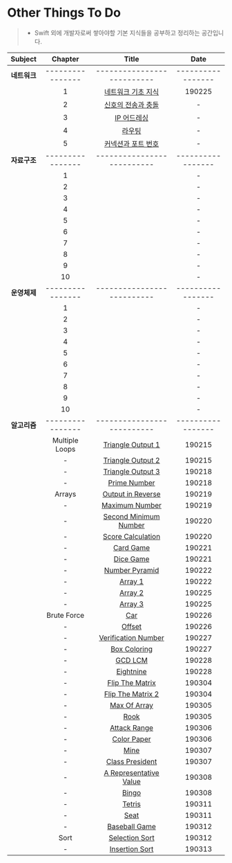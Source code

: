 # Other Things To Do
> - Swift 외에 개발자로써 쌓아야할 기본 지식들을 공부하고 정리하는 공간입니다.

| Subject | Chapter | Title | Date |
| :---: | :---: | :---: | :---: |
| **네트워크** | ---------------- | -------------------------- | ----------------- |
| | 1 | [네트워크 기초 지식](https://github.com/wargi/Etc/blob/master/Network/Chapter1.md) | 190225 |
| | 2 | [신호의 전송과 충돌](https://github.com/wargi/Etc/blob/master/Network/Chapter2.md) | - |
| | 3 | [IP 어드레싱](https://github.com/wargi/Etc/blob/master/Network/Chapter3.md) | - |
| | 4 | [라우팅](https://github.com/wargi/Etc/blob/master/Network/Chapter4.md) | - |
| | 5 | [커넥션과 포트 번호](https://github.com/wargi/Etc/blob/master/Network/Chapter5.md) | - |
| **자료구조** | ---------------- | -------------------------- | ----------------- |
| | 1 | []() | - |
| | 2 | []() | - |
| | 3 | []() | - |
| | 4 | []() | - |
| | 5 | []() | - |
| | 6 | []() | - |
| | 7 | []() | - |
| | 8 | []() | - |
| | 9 | []() | - |
| | 10 | []() | - |
| **운영체제** | ---------------- | -------------------------- | ----------------- |
| | 1 | []() | - |
| | 2 | []() | - |
| | 3 | []() | - |
| | 4 | []() | - |
| | 5 | []() | - |
| | 6 | []() | - |
| | 7 | []() | - |
| | 8 | []() | - |
| | 9 | []() | - |
| | 10 | []() | - |
| **알고리즘** | ---------------- | -------------------------- | ----------------- |
| | Multiple Loops | [Triangle Output 1](https://github.com/wargi/Etc/blob/master/Algorithm/MultipleLoops/Question1.md) | 190215 |
| | - | [Triangle Output 2](https://github.com/wargi/Etc/blob/master/Algorithm/MultipleLoops/Question2.md) | 190215 |
| | - | [Triangle Output 3](https://github.com/wargi/Etc/blob/master/Algorithm/MultipleLoops/Question3.md) | 190218 |
| | - | [Prime Number](https://github.com/wargi/Etc/blob/master/Algorithm/MultipleLoops/Question4.md) | 190218 |
| | Arrays | [Output in Reverse](https://github.com/wargi/Etc/blob/master/Algorithm/Arrays/Question5.md) | 190219 |
| | - | [Maximum Number](https://github.com/wargi/Etc/blob/master/Algorithm/Arrays/Question6.md) | 190219 |
| | - | [Second Minimum Number](https://github.com/wargi/Etc/blob/master/Algorithm/Arrays/Question7.md) | 190220 |
| | - | [Score Calculation](https://github.com/wargi/Etc/blob/master/Algorithm/Arrays/Question8.md) | 190220 |
| | - | [Card Game](https://github.com/wargi/Etc/blob/master/Algorithm/Arrays/Question9.md) | 190221 |
| | - | [Dice Game](https://github.com/wargi/Etc/blob/master/Algorithm/Arrays/Question10.md) | 190221 |
| | - | [Number Pyramid](https://github.com/wargi/Etc/blob/master/Algorithm/Arrays/Question11.md) | 190222 |
| | - | [Array 1](https://github.com/wargi/Etc/blob/master/Algorithm/Arrays/Question12.md) | 190222 |
| | - | [Array 2](https://github.com/wargi/Etc/blob/master/Algorithm/Arrays/Question13.md) | 190225 |
| | - | [Array 3](https://github.com/wargi/Etc/blob/master/Algorithm/Arrays/Question14.md) | 190225 |
| | Brute Force | [Car](https://github.com/wargi/Etc/blob/master/Algorithm/BruteForce/Question15.md) | 190226 |
| | - | [Offset](https://github.com/wargi/Etc/blob/master/Algorithm/BruteForce/Question16.md) | 190226 |
| | - | [Verification Number](https://github.com/wargi/Etc/blob/master/Algorithm/BruteForce/Question17.md) | 190227 |
| | - | [Box Coloring](https://github.com/wargi/Etc/blob/master/Algorithm/BruteForce/Question18.md) | 190227 |
| | - | [GCD LCM](https://github.com/wargi/Etc/blob/master/Algorithm/BruteForce/Question19.md) | 190228 |
| | - | [Eightnine](https://github.com/wargi/Etc/blob/master/Algorithm/BruteForce/Question20.md) | 190228 |
| | - | [Flip The Matrix](https://github.com/wargi/Etc/blob/master/Algorithm/BruteForce/Question21.md) | 190304 |
| | - | [Flip The Matrix 2](https://github.com/wargi/Etc/blob/master/Algorithm/BruteForce/Question22.md) | 190304 |
| | - | [Max Of Array](https://github.com/wargi/Etc/blob/master/Algorithm/BruteForce/Question23.md) | 190305 |
| | - | [Rook](https://github.com/wargi/Etc/blob/master/Algorithm/BruteForce/Question24.md) | 190305 |
| | - | [Attack Range](https://github.com/wargi/Etc/blob/master/Algorithm/BruteForce/Question25.md) | 190306 |
| | - | [Color Paper](https://github.com/wargi/Etc/blob/master/Algorithm/BruteForce/Question26.md) | 190306 |
| | - | [Mine](https://github.com/wargi/Etc/blob/master/Algorithm/BruteForce/Question27.md) | 190307 |
| | - | [Class President](https://github.com/wargi/Etc/blob/master/Algorithm/BruteForce/Question28.md) | 190307 |
| | - | [A Representative Value](https://github.com/wargi/Etc/blob/master/Algorithm/BruteForce/Question29.md) | 190308 |
| | - | [Bingo](https://github.com/wargi/Etc/blob/master/Algorithm/BruteForce/Question30.md) | 190308 |
| | - | [Tetris](https://github.com/wargi/Etc/blob/master/Algorithm/BruteForce/Question31.md) | 190311 |
| | - | [Seat](https://github.com/wargi/Etc/blob/master/Algorithm/BruteForce/Question32.md) | 190311 |
| | - | [Baseball Game](https://github.com/wargi/Etc/blob/master/Algorithm/BruteForce/Question33.md) | 190312 |
| | Sort | [Selection Sort](https://github.com/wargi/Etc/blob/master/Algorithm/Sort/Question34.md) | 190312 |
| | - | [Insertion Sort](https://github.com/wargi/Etc/blob/master/Algorithm/Sort/Question35.md) | 190313 |
